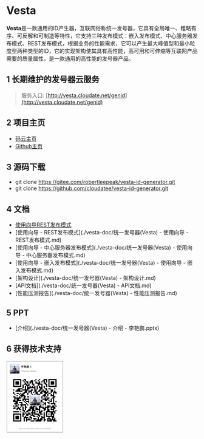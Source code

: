 # Vesta

**Vesta**是一款通用的ID产生器，互联网俗称统一发号器，它具有全局唯一、粗略有序、可反解和可制造等特性，它支持三种发布模式：嵌入发布模式、中心服务器发布模式、REST发布模式，根据业务的性能需求，它可以产生最大峰值型和最小粒度型两种类型的ID，它的实现架构使其具有高性能，高可用和可伸缩等互联网产品需要的质量属性，是一款通用的高性能的发号器产品。

## 1 长期维护的发号器云服务 
>服务入口: [http://vesta.cloudate.net/genid](http://vesta.cloudate.net/genid)

## 2 项目主页 

- [码云主页](https://gitee.com/robertleepeak/vesta-id-generator)
- [Github主页](https://github.com/cloudatee/vesta-id-generator)

## 3 源码下载

- git clone https://gitee.com/robertleepeak/vesta-id-generator.git
- git clone https://github.com/cloudatee/vesta-id-generator.git

## 4 文档

- [使用向导REST发布模式](./vesta-doc/Vesta.md)
- [使用向导 - REST发布模式](./vesta-doc/统一发号器\(Vesta\) - 使用向导 - REST发布模式.md)
- [使用向导 - 中心服务器发布模式](./vesta-doc/统一发号器(Vesta) - 使用向导 - 中心服务器发布模式.md)
- [使用向导 - 嵌入发布模式](./vesta-doc/统一发号器(Vesta) - 使用向导 - 嵌入发布模式.md)
- [架构设计](./vesta-doc/统一发号器(Vesta) - 架构设计.md)
- [API文档](./vesta-doc/统一发号器(Vesta) - API文档.md)
- [性能压测报告](./vesta-doc/统一发号器(Vesta) - 性能压测报告.md)

## 5 PPT

- [介绍](./vesta-doc/统一发号器(Vesta) - 介绍 - 李艳鹏.pptx)

## 6 获得技术支持

<a href="./vesta-theme/assets/images/我的微信QR.jpeg"><img src="./vesta-theme/assets/images/我的微信QR.jpeg" alt="cloudate-qrcode" width="150" height="190" class="alignnone size-full wp-image-1138" /></a>
